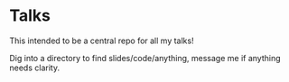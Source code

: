 # Talks

This intended to be a central repo for all my talks!

Dig into a directory to find slides/code/anything, message me if anything needs clarity.